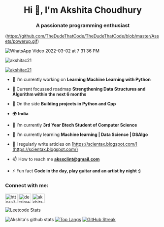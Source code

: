 <h1 align="center">Hi 👋, I'm Akshita Choudhury</h1>
<h3 align="center">A passionate programming enthusiast</h3>

(https://github.com/TheDudeThatCode/TheDudeThatCode/blob/master/Assets/powerup.gif)

![WhatsApp Video 2022-03-02 at 7 31 36 PM](https://user-images.githubusercontent.com/99831967/156406446-bf48aa39-7659-496c-bcba-58338117f7b8.gif)

<p align="left"> <img src="https://komarev.com/ghpvc/?username=akshitac21&label=Profile%20views&color=0e75b6&style=flat" alt="akshitac21" /> </p>

<p align="left"> <a href="https://github.com/ryo-ma/github-profile-trophy"><img src="https://github-profile-trophy.vercel.app/?username=akshitac21" alt="akshitac21" /></a> </p>

- 🔭 I’m currently working on **Learning Machine Learning with Python**

- 🔭 Current focussed roadmap **Strengthening Data Structures and Algorithm within the next 6 months**

- 🔭 On the side **Building projects in Python and Cpp**

- 🌍 **India**

- 🤖 I’m currently **3rd Year Btech Student of Computer Science**

- 🌱 I’m currently learning **Machine learning | Data Science | DSAlgo**

- 📝 I regularly write articles on [https://scientax.blogspot.com/](https://scientax.blogspot.com/)

- 📫 How to reach me **aksxclint@gmail.com**

- ⚡ Fun fact **Code in the day, play guitar and an artist by night :)**

<h3 align="left">Connect with me:</h3>
<p align="left">
<a href="https://www.linkedin.com/in/akshita-choudhury-40455a231/?midtoken=aqgusih-_63jzw&midsig=3acjinnya4la81&trk=eml-email_welcome_abi_v2-header-21-profile&trkemail=eml-email_welcome_abi_v2-header-21-profile-null-g2l9s4%7ekzo6vprh%7elg-null-neptune%2fprofile%7evanity%2eview" target="blank"><img align="center" src="https://raw.githubusercontent.com/rahuldkjain/github-profile-readme-generator/master/src/images/icons/Social/linked-in-alt.svg" alt="https://www.linkedin.com/in/akshita-choudhury-40455a231/?midtoken=aqgusih-_63jzw&midsig=3acjinnya4la81&trk=eml-email_welcome_abi_v2-header-21-profile&trkemail=eml-email_welcome_abi_v2-header-21-profile-null-g2l9s4%7ekzo6vprh%7elg-null-neptune%2fprofile%7evanity%2eview" height="30" width="40" /></a>
<a href="https://stackoverflow.com/users/18227358/akshitac21" target="blank"><img align="center" src="https://raw.githubusercontent.com/rahuldkjain/github-profile-readme-generator/master/src/images/icons/Social/stack-overflow.svg" alt="detrimetal" height="30" width="40" /></a>
<a href="https://kaggle.com/akshitac21" target="blank"><img align="center" src="https://raw.githubusercontent.com/rahuldkjain/github-profile-readme-generator/master/src/images/icons/Social/kaggle.svg" alt="akshita05" height="30" width="40" /></a>
</p>

![Leetcode Stats](https://leetcode.card.workers.dev/?username=akshitac21)

![Akshita's github stats](https://github-readme-stats.vercel.app/api?username=akshitac21&show_icons=true&title_color=ffc857&icon_color=8ac926&text_color=daf7dc&bg_color=151515&hide=issues&count_private=true&include_all_commits=true)
[![Top Langs](https://github-readme-stats.vercel.app/api/top-langs/?username=akshitac21&layout=compact&text_color=daf7dc&bg_color=151515&hide=css,html,php)](https://github.com/anuraghazra/github-readme-stats)
[![GitHub Streak](https://github-readme-streak-stats.herokuapp.com/?user=akshitac21&theme=dark)](https://git.io/streak-stats)


<!---<p><img align="center" src="https://github-readme-streak-stats.herokuapp.com/?user=akshitac21&" alt="akshitac21" /></p>---!>


